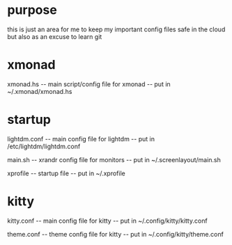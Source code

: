 # purpose
this is just an area for me to keep my important config files safe in the cloud but also as an excuse to learn git

# xmonad
xmonad.hs -- main script/config file for xmonad -- put in ~/.xmonad/xmonad.hs

# startup
lightdm.conf -- main config file for lightdm -- put in /etc/lightdm/lightdm.conf

main.sh -- xrandr config file for monitors -- put in ~/.screenlayout/main.sh

xprofile -- startup file -- put in ~/.xprofile

# kitty
kitty.conf -- main config file for kitty -- put in ~/.config/kitty/kitty.conf

theme.conf -- theme config file for kitty -- put in ~/.config/kitty/theme.conf
